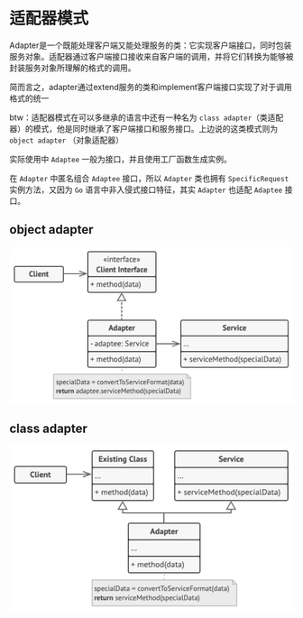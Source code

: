# 适配器模式

Adapter是一个既能处理客户端又能处理服务的类：它实现客户端接口，同时包装服务对象。适配器通过客户端接口接收来自客户端的调用，并将它们转换为能够被封装服务对象所理解的格式的调用。

简而言之，adapter通过extend服务的类和implement客户端接口实现了对于调用格式的统一

btw：适配器模式在可以多继承的语言中还有一种名为 `class adapter`（类适配器）的模式，他是同时继承了客户端接口和服务接口。上边说的这类模式则为 `object adapter` （对象适配器）


实际使用中 `Adaptee` 一般为接口，并且使用工厂函数生成实例。

在 `Adapter` 中匿名组合 `Adaptee` 接口，所以 `Adapter` 类也拥有 `SpecificRequest` 实例方法，又因为 `Go` 语言中非入侵式接口特征，其实 `Adapter` 也适配 `Adaptee`
接口。

## object adapter

![object](../../.img/structure-object-adapter.png)

## class adapter

![class](../../.img/structure-class-adapter.png)